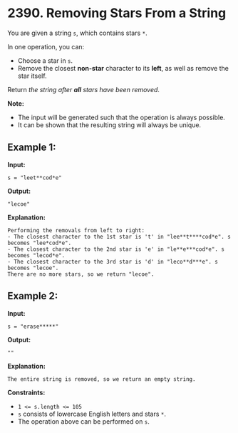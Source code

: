 # 2390. Removing Stars From a String

You are given a string `s`, which contains stars `*`.

In one operation, you can:

*   Choose a star in `s`.
*   Remove the closest **non-star** character to its **left**, as well as remove the star itself.

Return _the string after **all** stars have been removed_.

**Note:**

*   The input will be generated such that the operation is always possible.
*   It can be shown that the resulting string will always be unique.

## **Example 1:**

**Input:** 

    s = "leet**cod*e"
**Output:** 

    "lecoe"
**Explanation:** 

    Performing the removals from left to right:
    - The closest character to the 1st star is 't' in "lee**t****cod*e". s becomes "lee*cod*e".
    - The closest character to the 2nd star is 'e' in "le**e***cod*e". s becomes "lecod*e".
    - The closest character to the 3rd star is 'd' in "leco**d***e". s becomes "lecoe".
    There are no more stars, so we return "lecoe".

## **Example 2:**

**Input:** 

    s = "erase*****"
**Output:** 

    ""
**Explanation:** 

    The entire string is removed, so we return an empty string.

**Constraints:**

*   `1 <= s.length <= 105`
*   `s` consists of lowercase English letters and stars `*`.
*   The operation above can be performed on `s`.